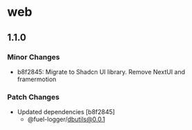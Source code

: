 # web

## 1.1.0

### Minor Changes

- b8f2845: Migrate to Shadcn UI library. Remove NextUI and framermotion

### Patch Changes

- Updated dependencies [b8f2845]
  - @fuel-logger/dbutils@0.0.1
